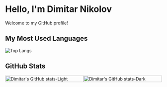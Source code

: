 # Hello, I'm Dimitar Nikolov

Welcome to my GitHub profile!

## My Most Used Languages

![Top Langs](https://github-readme-stats.vercel.app/api/top-langs/?username=Dimitar759&layout=compact)

## GitHub Stats

<div style="display: flex; flex-direction: row;">
    <div style="width: 50%;">
        <a href="https://github.com/Dimitar759/github-readme-stats#gh-light-mode-only">
            <img src="https://github-readme-stats.vercel.app/api?username=Dimitar759&show_icons=true&theme=default#gh-light-mode-only" alt="Dimitar's GitHub stats-Light" style="width: 100%;">
        </a>
    </div>
    <div style="width: 50%;">
        <a href="https://github.com/Dimitar759/github-readme-stats#gh-dark-mode-only">
            <img src="https://github-readme-stats.vercel.app/api?username=Dimitar759&show_icons=true&theme=radical" alt="Dimitar's GitHub stats-Dark" style="width: 100%;">
        </a>
    </div>
</div>
